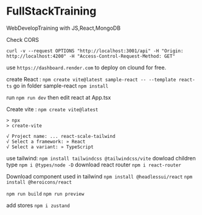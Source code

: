 # FullStackTraining
 WebDevelopTraining with JS,React,MongoDB


Check CORS

 `curl -v --request OPTIONS "http://localhost:3001/api" -H "Origin: http://localhost:4200" -H "Access-Control-Request-Method: GET"`

use `https://dashboard.render.com` to deploy on clound for free.


create React :
`npm create vite@latest sample-react -- --template react-ts`
go in folder sample-react
`npm install`

run 
`npm run dev`
then edit react at App.tsx


Create vite :
    `npm create vite@latest`

    > npx
    > create-vite

    √ Project name: ... react-scale-tailwind
    √ Select a framework: » React       
    √ Select a variant: » TypeScript  

use tailwind: 
`npm install tailwindcss @tailwindcss/vite`
dowload children type 
`npm i @types/node -D`
download react router
`npm i react-router`

Download component used in tailwind
`npm install @headlessui/react` 
`npm install @heroicons/react`



`npm run build`
`npm run preview`

add stores `npm i zustand` 